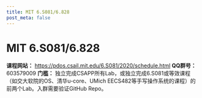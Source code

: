 ```yaml
---
title: MIT 6.S081/6.828
post_meta: false
---
```


# MIT 6.S081/6.828
**课程网站：** https://pdos.csail.mit.edu/6.S081/2020/schedule.html
**QQ群号：** 603579009
**门槛：** 独立完成CSAPP所有Lab，或独立完成6.S081或等效课程（如交大软院的OS、清华u-core、UMich EECS482等手写操作系统的课程）的前两个Lab。入群需要验证GitHub Repo。